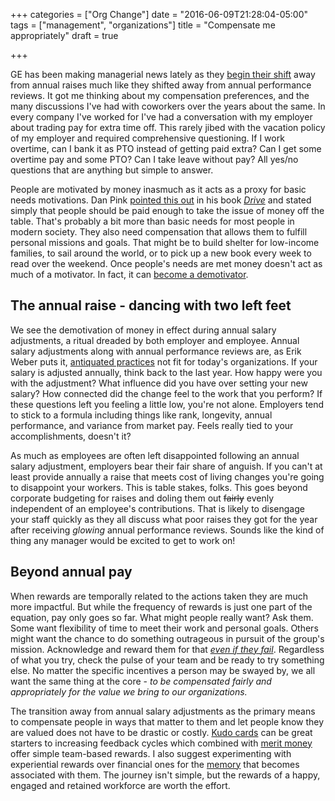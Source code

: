 +++
categories = ["Org Change"]
date = "2016-06-09T21:28:04-05:00"
tags = ["management", "organizations"]
title = "Compensate me appropriately"
draft = true

+++

GE has been making managerial news lately as they [begin their shift][2] away from annual raises much like they shifted away from annual performance reviews.  It got me thinking about my compensation preferences, and the many discussions I've had with coworkers over the years about the same.  In every company I've worked for I've had a conversation with my employer about trading pay for extra time off.  This rarely jibed with the vacation policy of my employer and required comprehensive questioning.  If I work overtime, can I bank it as PTO instead of getting paid extra?  Can I get some overtime pay and some PTO?  Can I take leave without pay?  All yes/no questions that are anything but simple to answer.

People are motivated by money inasmuch as it acts as a proxy for basic needs motivations.  Dan Pink [pointed this out][3] in his book [*Drive*][4] and stated simply that people should be paid enough to take the issue of money off the table.  That's probably a bit more than basic needs for most people in modern society.  They also need compensation that allows them to fulfill personal missions and goals.  That might be to build shelter for low-income families, to sail around the world, or to pick up a new book every week to read over the weekend.  Once people's needs are met money doesn't act as much of a motivator.  In fact, it can [become a demotivator][5].

## The annual raise - dancing with two left feet
We see the demotivation of money in effect during annual salary adjustments, a ritual dreaded by both employer and employee.  Annual salary adjustments along with annual performance reviews are, as Erik Weber puts it, [antiquated practices][1] not fit for today's organizations.  If your salary is adjusted annually, think back to the last year.  How happy were you with the adjustment?  What influence did you have over setting your new salary?  How connected did the change feel to the work that you perform?  If these questions left you feeling a little low, you're not alone.  Employers tend to stick to a formula including things like rank, longevity, annual performance, and variance from market pay.  Feels really tied to your accomplishments, doesn't it?

As much as employees are often left disappointed following an annual salary adjustment, employers bear their fair share of anguish.  If you can't at least provide annually a raise that meets cost of living changes you're going to disappoint your workers.  This is table stakes, folks.  This goes beyond corporate budgeting for raises and doling them out ~~fairly~~ evenly independent of an employee's contributions.  That is likely to disengage your staff quickly as they all discuss what poor raises they got for the year after receiving *glowing* annual performance reviews.  Sounds like the kind of thing any manager would be excited to get to work on!

## Beyond annual pay
When rewards are temporally related to the actions taken they are much more impactful.  But while the frequency of rewards is just one part of the equation, pay only goes so far.  What might people really want?  Ask them.  Some want flexibility of time to meet their work and personal goals. Others might want the chance to do something outrageous in pursuit of the group's mission.  Acknowledge and reward them for that [*even if they fail*][7].  Regardless of what you try, check the pulse of your team and be ready to try something else.  No matter the specific incentives a person may be swayed by, we all want the same thing at the core - *to be compensated fairly and appropriately for the value we bring to our organizations.*

The transition away from annual salary adjustments as the primary means to compensate people in ways that matter to them and let people know they are valued does not have to be drastic or costly.  [Kudo cards][8] can be great starters to increasing feedback cycles which combined with [merit money][9] offer simple team-based rewards.  I also suggest experimenting with experiential rewards over financial ones for the [memory][10] that becomes associated with them.  The journey isn't simple, but the rewards of a happy, engaged and retained workforce are worth the effort.

[1]: http://www.erikweberconsulting.com/blog/2016/6/12/erik-picks-a-title
[2]: http://www.bloomberg.com/news/articles/2016-06-06/ge-studies-scrapping-annual-raise-in-nod-to-shifting-priorities
[3]: https://youtu.be/u6XAPnuFjJc?t=285
[4]: http://www.danpink.com/books/drive/
[5]: https://hbr.org/2013/04/does-money-really-affect-motiv
[7]: https://www.ted.com/talks/astro_teller_the_unexpected_benefit_of_celebrating_failure
[8]: https://management30.com/product/kudo-cards/
[9]: https://management30.com/product/workouts/merit-money-bonus-systems/
[10]: https://goo.gl/3tPGPh
